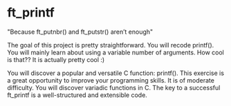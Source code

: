 # ft_printf
"Because ft_putnbr() and ft_putstr() aren’t enough"

The goal of this project is pretty straightforward. You will recode printf().
You will mainly learn about using a variable number of arguments. How cool is that??
It is actually pretty cool :)

You will discover a popular and versatile C function: printf(). This exercise is a great
opportunity to improve your programming skills. It is of moderate difficulty.
You will discover variadic functions in C.
The key to a successful ft_printf is a well-structured and extensible code.
